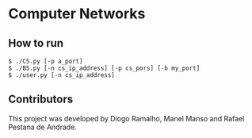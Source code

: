 # Computer Networks

## How to run

~~~~
$ ./CS.py [-p a_port]
$ ./BS.py [-n cs_ip_address] [-p cs_pors] [-b my_port]
$ ./user.py [-n cs_ip_address]
~~~~

## Contributors
This project was developed by Diogo Ramalho, Manel Manso and Rafael Pestana de Andrade.




